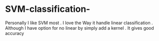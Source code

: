 # SVM-classification-
 Personally I like SVM most . I love the Way it handle linear classification  . Although I have option for no linear by simply add a kernel . It gives good accuracy
